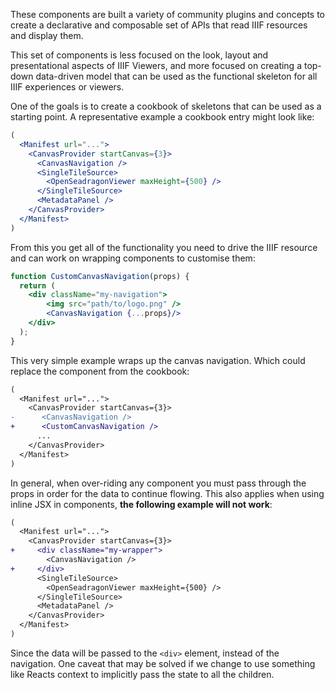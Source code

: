 These components are built a variety of community plugins and concepts
to create a declarative and composable set of APIs that read IIIF resources
and display them.

This set of components is less focused on the look, layout and presentational 
aspects of IIIF Viewers, and more focused on creating a top-down data-driven
model that can be used as the functional skeleton for all IIIF experiences or
viewers.

One of the goals is to create a cookbook of skeletons that can be used as a
starting point. A representative example a cookbook entry might look like:

```jsx static
(
  <Manifest url="...">
    <CanvasProvider startCanvas={3}>
      <CanvasNavigation />
      <SingleTileSource>
        <OpenSeadragonViewer maxHeight={500} />
      </SingleTileSource>
      <MetadataPanel />
    </CanvasProvider>
  </Manifest>
)
```

From this you get all of the functionality you need to drive the IIIF resource
and can work on wrapping components to customise them:

```jsx static
function CustomCanvasNavigation(props) {
  return (
    <div className="my-navigation">
        <img src="path/to/logo.png" />
        <CanvasNavigation {...props}/>
    </div>
  );
}
```
This very simple example wraps up the canvas navigation. Which could replace the component from the cookbook:

```diff
(
  <Manifest url="...">
    <CanvasProvider startCanvas={3}>
-      <CanvasNavigation />
+      <CustomCanvasNavigation />
      ...
    </CanvasProvider>
  </Manifest>
)
```

In general, when over-riding any component you must pass through the props in order for the data to continue flowing.
This also applies when using inline JSX in components, **the following example will not work**:
```diff
(
  <Manifest url="...">
    <CanvasProvider startCanvas={3}>
+     <div className="my-wrapper">
        <CanvasNavigation />
+     </div>
      <SingleTileSource>
        <OpenSeadragonViewer maxHeight={500} />
      </SingleTileSource>
      <MetadataPanel />
    </CanvasProvider>
  </Manifest>
)
```
Since the data will be passed to the `<div>` element, instead of the navigation. One caveat that may be solved if
we change to use something like Reacts context to implicitly pass the state to all the children.